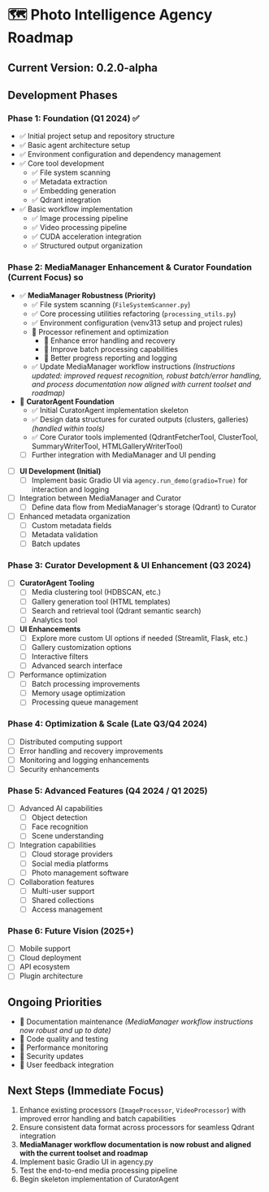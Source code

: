 # 🗺️ Photo Intelligence Agency Roadmap

## Current Version: 0.2.0-alpha

## Development Phases

### Phase 1: Foundation (Q1 2024) ✅
- ✅ Initial project setup and repository structure
- ✅ Basic agent architecture setup
- ✅ Environment configuration and dependency management
- ✅ Core tool development
  - ✅ File system scanning
  - ✅ Metadata extraction
  - ✅ Embedding generation
  - ✅ Qdrant integration
- ✅ Basic workflow implementation
  - ✅ Image processing pipeline
  - ✅ Video processing pipeline
  - ✅ CUDA acceleration integration
  - ✅ Structured output organization

### Phase 2: MediaManager Enhancement & Curator Foundation (Current Focus) so 
- ✅ **MediaManager Robustness (Priority)**
  - ✅ File system scanning (`FileSystemScanner.py`)
  - ✅ Core processing utilities refactoring (`processing_utils.py`)
  - ✅ Environment configuration (venv313 setup and project rules)
  - 🔄 Processor refinement and optimization
    - 🔄 Enhance error handling and recovery
    - 🔄 Improve batch processing capabilities
    - 🔄 Better progress reporting and logging
  - ✅ Update MediaManager workflow instructions *(Instructions updated: improved request recognition, robust batch/error handling, and process documentation now aligned with current toolset and roadmap)*
- 🔄 **CuratorAgent Foundation**
  - ✅ Initial CuratorAgent implementation skeleton
  - ✅ Design data structures for curated outputs (clusters, galleries) *(handled within tools)*
  - ✅ Core Curator tools implemented (QdrantFetcherTool, ClusterTool, SummaryWriterTool, HTMLGalleryWriterTool)
  - [ ] Further integration with MediaManager and UI pending
- [ ] **UI Development (Initial)**
  - [ ] Implement basic Gradio UI via `agency.run_demo(gradio=True)` for interaction and logging
- [ ] Integration between MediaManager and Curator
  - [ ] Define data flow from MediaManager's storage (Qdrant) to Curator
- [ ] Enhanced metadata organization
  - [ ] Custom metadata fields
  - [ ] Metadata validation
  - [ ] Batch updates

### Phase 3: Curator Development & UI Enhancement (Q3 2024)
- [ ] **CuratorAgent Tooling**
  - [ ] Media clustering tool (HDBSCAN, etc.)
  - [ ] Gallery generation tool (HTML templates)
  - [ ] Search and retrieval tool (Qdrant semantic search)
  - [ ] Analytics tool
- [ ] **UI Enhancements**
  - [ ] Explore more custom UI options if needed (Streamlit, Flask, etc.)
  - [ ] Gallery customization options
  - [ ] Interactive filters
  - [ ] Advanced search interface
- [ ] Performance optimization
  - [ ] Batch processing improvements
  - [ ] Memory usage optimization
  - [ ] Processing queue management

### Phase 4: Optimization & Scale (Late Q3/Q4 2024)
- [ ] Distributed computing support
- [ ] Error handling and recovery improvements
- [ ] Monitoring and logging enhancements
- [ ] Security enhancements

### Phase 5: Advanced Features (Q4 2024 / Q1 2025)
- [ ] Advanced AI capabilities
  - [ ] Object detection
  - [ ] Face recognition
  - [ ] Scene understanding
- [ ] Integration capabilities
  - [ ] Cloud storage providers
  - [ ] Social media platforms
  - [ ] Photo management software
- [ ] Collaboration features
  - [ ] Multi-user support
  - [ ] Shared collections
  - [ ] Access management

### Phase 6: Future Vision (2025+)
- [ ] Mobile support
- [ ] Cloud deployment
- [ ] API ecosystem
- [ ] Plugin architecture

## Ongoing Priorities
- 🔄 Documentation maintenance *(MediaManager workflow instructions now robust and up to date)*
- 🔄 Code quality and testing
- 🔄 Performance monitoring
- 🔄 Security updates
- 🔄 User feedback integration

## Next Steps (Immediate Focus)
1. Enhance existing processors (`ImageProcessor`, `VideoProcessor`) with improved error handling and batch capabilities
2. Ensure consistent data format across processors for seamless Qdrant integration
3. **MediaManager workflow documentation is now robust and aligned with the current toolset and roadmap**
4. Implement basic Gradio UI in agency.py
5. Test the end-to-end media processing pipeline
6. Begin skeleton implementation of CuratorAgent